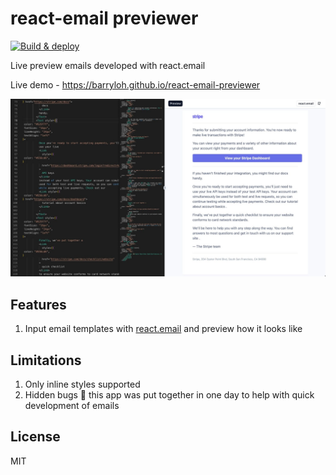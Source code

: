# react-email previewer

[![Build & deploy](https://github.com/barryloh/react-email-previewer/actions/workflows/build-deploy.yml/badge.svg)](https://github.com/barryloh/react-email-previewer/actions/workflows/build-deploy.yml)

Live preview emails developed with react.email

Live demo - https://barryloh.github.io/react-email-previewer

![Screenshot](./screenshots/screenshot.jpg)

## Features

1. Input email templates with [react.email](https://react.email/) and preview how it looks like

## Limitations

1. Only inline styles supported
2. Hidden bugs 😬 this app was put together in one day to help with quick development of emails

## License

MIT
